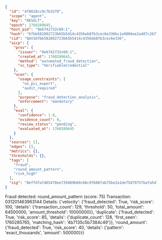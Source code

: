 ```json
{
  "id": "4f8618cc9c7b32f0",
  "scope": "agent",
  "key": "RESULT",
  "epoch": 1760289645,
  "host_pid": "9e6742732c60:1",
  "hash": "6fbb582892723b65b5414c4356eb8fb3cec6e336bc1a9866ee2a407c267f3d50",
  "cid": "QmV16fbb582892723b65b5414c4356eb8fb3cec6e336",
  "aicp": {
    "prov": {
      "issuer": "9e6742732c60:1",
      "created_at": 1760289645,
      "method": "automated_fraud_detection",
      "vc_type": "VerifiableCredential"
    },
    "ucon": {
      "usage_constraints": [
        "no_pii_export",
        "audit_required"
      ],
      "purpose": "fraud_detection_analysis",
      "enforcement": "mandatory"
    },
    "eval": {
      "confidence": 1.0,
      "evidence_count": 0,
      "review_status": "pending",
      "evaluated_at": 1760289645
    }
  },
  "sources": [],
  "edges": [],
  "metrics": {},
  "thresholds": {},
  "tags": [
    "fraud",
    "round_amount_pattern",
    "risk_high"
  ],
  "sig": "0effdfafd65478ee739489b60c66c9f608fab75be2a1de7587975fbafa547fc7"
}
```

Fraud detected: round_amount_pattern (score: 75)
Transaction: 031201463963144
Details: {'velocity': {'fraud_detected': True, 'risk_score': 100, 'details': {'transaction_count': 129, 'threshold': 50, 'total_amount': 64500000, 'amount_threshold': 10000000}}, 'duplicate': {'fraud_detected': True, 'risk_score': 85, 'details': {'duplicate_count': 128, 'first_seen': 1760285765, 'matching_hash': '4b7135c5b7384c49'}}, 'round_amount': {'fraud_detected': True, 'risk_score': 40, 'details': {'pattern': 'exact_thousands', 'amount': 500000}}}